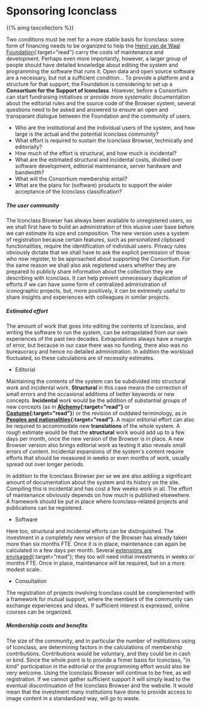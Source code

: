 <a name="sponsors"/>

# Sponsoring Iconclass

{{% aimg taxcollectors %}}

Two conditions must be met for a more stable basis for Iconclass: some form of financing needs to be organized to help the [Henri van de Waal Foundation](https://henrivandewaalfoundation.org/){:target="read"} carry the costs of maintenance and development. Perhaps even more importantly, however, a larger group of people should have detailed knowledge about editing the system and programming the software that runs it. Open data and open source software are a necessary, but not a sufficient condition...
To provide a platform and a structure for that support, the Foundation is considering to set up a __Consortium for the Support of Iconclass__. However, before a Consortium can start fundraising initiatives or provide more systematic documentation about the editorial rules and the source code of the Browser system, several questions need to be asked and answered to ensure an open and transparant dialogue between the Foundation and the community of users.

- Who are the institutional and the individual users of the system, and how large is the actual and the potential Iconclass community?
- What effort is required to sustain the Iconclass Browser, technically and editorially?
- How much of the effort is structural, and how much is incidental?
- What are the estimated structural and incidental costs, divided over software development, editorial maintenance, server hardware and bandwidth?
- What will the Consortium membership entail?
- What are the plans for (software) products to support the wider acceptance of the Iconclass classification?


##### The user community
The Iconclass Browser has always been available to unregistered users, so we shall first have to build an administration of this elusive user base before we can estimate its size and composition. The new version uses a system of registration because certain features, such as personalized clipboard functionalities, require the identification of individual users. Privacy rules obviously dictate that we shall have to ask the explicit permission of those who now register, to be approached about supporting the Consortium.
For the same reason we shall also ask registered users whether they are prepared to publicly share information about the collection they are describing with Iconclass. It can help prevent unnecessary duplication of efforts if we can have some form of centralized administration of iconographic projects, but, more positively, it can be extremely useful to share insights and experiences with colleagues in similar projects.

##### Estimated effort
The amount of work that goes into editing the contents of Iconclass, and writing the software to run the system, can be extrapolated from our own experiences of the past two decades. Extrapolations always have a margin of error, but because in our case there was no funding, there also was no bureaucracy and hence no detailed administration. In addition the workload fluctuated, so these calculations are of necessity estimates.

- Editorial

Maintaining the contents of the system can be subdivided into structural work and incidental work. __Structural__ in this case means the correction of small errors and the occasional additions of better keywords or new concepts. __Incidental__ work would be the addition of substantial groups of new concepts (as in __[Alchemy](https://test.iconclass.org/49E39){:target="read"}__ or __[Costume](https://test.iconclass.org/41D2){:target="read"}__) or the revision of outdated terminology, as in __[Peoples and nationalities](https://test.iconclass.org/32B3){:target="read"}__. A major editorial effort can also be required to accommodate new __translations__ of the whole system. A rough estimate would be that the __structural__ work would add up to a few days per month, once the new version of the Browser is in place. A new Browser version also brings editorial work as testing it also reveals small errors of content.
Incidental expansions of the system's content require efforts that should be measured in weeks or even months of work, usually spread out over longer periods.

In addition to the Iconclass Browser _per se_ we are also adding a significant amount of documentation about the system and its history on the site. Compiling this is incidental and has cost a few weeks work in all. The effort of maintenance obviously depends on how much is published elsewehere. A framework should be put in place where Iconclass-related projects and publications can be registered.

- Software

Here too, structural and incidental efforts can be distinguished. The investment in a completely new version of the Browser has already taken more than six months FTE. Once it is in place, maintenance can again be calculated in a few days per month. Several [extensions are envisaged](https://henrivandewaalfoundation.org/iconclassprospectus.pdf){:target="read"}; they too will need initial investments in weeks or months FTE. Once in place, maintenance will be required, but on a more modest scale.

- Consultation

The registration of projects involving Iconclass could be complemented with a framework for mutual support, where the members of the community can exchange experiences and ideas. If sufficient interest is expressed, online courses can be organized.


##### Membership costs and benefits

The size of the community, and in particular the number of institutions using of Iconclass, are determining factors in the calculations of membership contributions. Contributions would be voluntary, and they could be in cash or kind. Since the whole point is to provide a firmer basis for Iconclass, "in kind" participation in the editorial or the programming effort would also be very welcome.
Using the Iconclass Browser will continue to be free, as will registration.
If we cannot gather sufficient support it will simply lead to the eventual discontinuation of the Iconclass Browser and the website. It would mean that the investment many institutions have done to provide access to image content in a standardized way, will go to waste.




